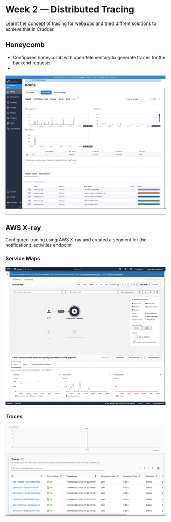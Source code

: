# Week 2 — Distributed Tracing

Learnt the concept of tracing for webapps and tried diffrent solutions to achieve this in Crudder.

## Honeycomb

- Configured honeycomb with open telementary to generate traces for the backend requests.
- 
![Week2_honeycomb](_assets/Honeycombio.png)

---
## AWS X-ray
Configured tracing using AWS X-ray and created a segment for the notifications_activities endpoint
### Service Maps


<img src='_assets/Week2_Service_map.png' width='1000'>

### Traces

![Week2_honeycomb](_assets/Week2_xray_traces.png)
